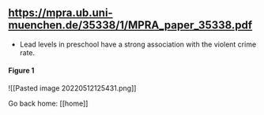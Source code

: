 ##  https://mpra.ub.uni-muenchen.de/35338/1/MPRA_paper_35338.pdf

* Lead levels in preschool have a strong association with the violent crime rate.
#### Figure 1
![[Pasted image 20220512125431.png]]


Go back home: [[home]]